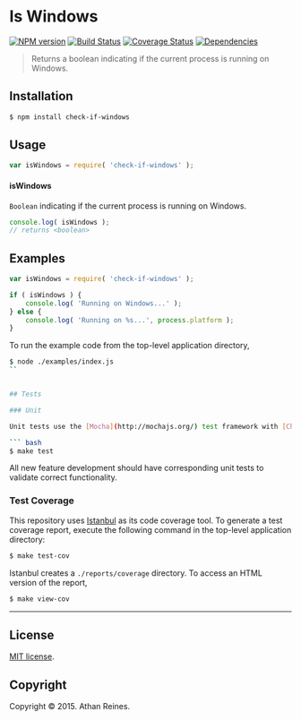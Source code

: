 Is Windows
===
[![NPM version][npm-image]][npm-url] [![Build Status][travis-image]][travis-url] [![Coverage Status][codecov-image]][codecov-url] [![Dependencies][dependencies-image]][dependencies-url]

> Returns a boolean indicating if the current process is running on Windows.


## Installation

``` bash
$ npm install check-if-windows
```


## Usage

``` javascript
var isWindows = require( 'check-if-windows' );
```

#### isWindows

`Boolean` indicating if the current process is running on Windows.

``` javascript
console.log( isWindows );
// returns <boolean>
```


## Examples

``` javascript
var isWindows = require( 'check-if-windows' );

if ( isWindows ) {
	console.log( 'Running on Windows...' );
} else {
	console.log( 'Running on %s...', process.platform );
}
```

To run the example code from the top-level application directory,

``` bash
$ node ./examples/index.js
``


## Tests

### Unit

Unit tests use the [Mocha](http://mochajs.org/) test framework with [Chai](http://chaijs.com) assertions. To run the tests, execute the following command in the top-level application directory:

``` bash
$ make test
```

All new feature development should have corresponding unit tests to validate correct functionality.


### Test Coverage

This repository uses [Istanbul](https://github.com/gotwarlost/istanbul) as its code coverage tool. To generate a test coverage report, execute the following command in the top-level application directory:

``` bash
$ make test-cov
```

Istanbul creates a `./reports/coverage` directory. To access an HTML version of the report,

``` bash
$ make view-cov
```


---
## License

[MIT license](http://opensource.org/licenses/MIT).


## Copyright

Copyright &copy; 2015. Athan Reines.


[npm-image]: http://img.shields.io/npm/v/check-if-windows.svg
[npm-url]: https://npmjs.org/package/check-if-windows

[travis-image]: http://img.shields.io/travis/kgryte/node-check-if-windows/master.svg
[travis-url]: https://travis-ci.org/kgryte/node-check-if-windows

[codecov-image]: https://img.shields.io/codecov/c/github/kgryte/node-check-if-windows/master.svg
[codecov-url]: https://codecov.io/github/kgryte/node-check-if-windows?branch=master

[dependencies-image]: http://img.shields.io/david/kgryte/node-check-if-windows.svg
[dependencies-url]: https://david-dm.org/kgryte/node-check-if-windows

[dev-dependencies-image]: http://img.shields.io/david/dev/kgryte/node-check-if-windows.svg
[dev-dependencies-url]: https://david-dm.org/dev/kgryte/node-check-if-windows

[github-issues-image]: http://img.shields.io/github/issues/kgryte/node-check-if-windows.svg
[github-issues-url]: https://github.com/kgryte/node-check-if-windows/issues
